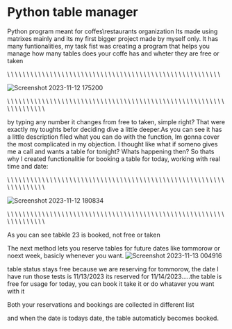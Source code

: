 # Python table manager
 Python program meant for coffes\restaurants organization
 Its made using matrixes mainly and its my first bigger project made by myself only. It has many funtionalities, my task fist was creating a program that helps you manage how many tables does your coffe has and wheter they are free or taken

\ \ \ \ \ \ \ \ \ \ \ \ \ \ \ \ \ \ \ \ \ \ \ \ \ \ \ \ \ \ \ \ \ \ \ \ \ \ \ \ \ \ \ \ \ \ \ \ \ \ \ \ \ \ \



 
![Screenshot 2023-11-12 175200](https://github.com/Kokata23/Python-table-manager/assets/123099517/90fe4747-bdbb-4097-bc56-e7c75f40de32)




\ \ \ \ \ \ \ \ \ \ \ \ \ \ \ \ \ \ \ \ \ \ \ \ \ \ \ \ \ \ \ \ \ \ \ \ \ \ \ \ \ \ \ \ \ \ \ \ \ \ \ \ \ \ \ \ \ \ \ \ \ \ \ \ \ \



 
 by typing any number it changes from free to taken, simple right? 
That were exactly my toughts befor deciding dive a little deeper.As you can see it has a little description filed what you can do with the function, Im gonna cover the most complicated in my objection. I thought like what if someno gives me a call and wants a table for tonight? Whats happening then? So thats why I created functionalitie for booking a table for today, working with real time and date:


\ \ \ \ \ \ \ \ \ \ \ \ \ \ \ \ \ \ \ \ \ \ \ \ \ \ \ \ \ \ \ \ \ \ \ \ \ \ \ \ \ \ \ \ \ \ \ \ \ \ \ \ \ \ \ \ \ \ \ \ \ \ \ \ \ \


![Screenshot 2023-11-12 180834](https://github.com/Kokata23/Python-table-manager/assets/123099517/bdbad4d9-c154-48af-9479-91d80a4ede0c)



\ \ \ \ \ \ \ \ \ \ \ \ \ \ \ \ \ \ \ \ \ \ \ \ \ \ \ \ \ \ \ \ \ \ \ \ \ \ \ \ \ \ \ \ \ \ \ \ \ \ \ \ \ \ \ \ \ \ \ \ \ \ \ \ \ \

As you can see tabkle 23 is booked, not free or taken

The next method lets you reserve tables for future dates like tommorow or noext week, basicly whenever you want.
![Screenshot 2023-11-13 004916](https://github.com/Kokata23/Python-table-manager/assets/123099517/06f05454-5091-4134-be0f-24dbb27fe22d)

 table status stays free because we are reserving for tommorow, the date I have run those tests is 11/13/2023 its reserved for 11/14/2023.....the table is free for usage for today, you can book it take it or do whataver you want with it

Both your reservations and bookings are collected in different list





 and when the date is todays date, the table automaticly becomes booked.
